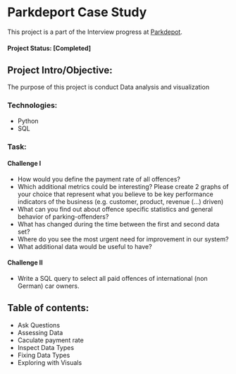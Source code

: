 # Parkdeport Case Study

This project is a part of the Interview progress at [Parkdepot](https://www.park-depot.com/de-de). 

#### Project Status: [Completed]
## Project Intro/Objective:

The purpose of this project is conduct Data analysis and visualization

### Technologies:

-   Python
-   SQL

### Task:
#### Challenge I
- How would you define the payment rate of all offences?
- Which additional metrics could be interesting?
Please create 2 graphs of your choice that represent what you believe to be key performance
indicators of the business (e.g. customer, product, revenue (...) driven)
- What can you find out about offence specific statistics and general behavior of parking-offenders?
-  What has changed during the time between the first and second data set?
- Where do you see the most urgent need for improvement in our system?
- What additional data would be useful to have?

#### Challenge II
- Write a SQL query to select all paid offences of international (non German) car
owners.

## Table of contents:
-   Ask Questions
-   Assessing Data
-   Caculate payment rate
-   Inspect Data Types
-   Fixing Data Types
-   Exploring with Visuals
